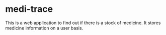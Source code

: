 # medi-trace
This is a web application to find out if there is a stock of medicine. It stores medicine information on a user basis.
